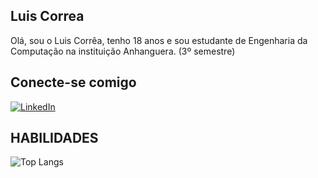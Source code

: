 ## Luis Correa
Olá, sou o Luis Corrêa, tenho 18 anos e sou estudante de Engenharia da Computação na instituição Anhanguera. (3º semestre)

## Conecte-se comigo
[![LinkedIn](https://img.shields.io/badge/LinkedIn-0077B5?style=for-the-badge&logo=linkedin&logoColor=white)](https://www.linkedin.com/in/luis-corrêa-193586219/)

## HABILIDADES
![Top Langs](https://github-readme-stats-git-masterrstaa-rickstaa.vercel.app/api/top-langs/?username=Luis16042020&bg_color=000&border_color=30A3DC&title_color=E94D5F&text_color=FFF)



